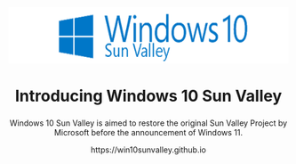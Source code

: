 <div align="center">
  <img height="100" src="https://raw.githubusercontent.com/win10sunvalley/.github/main/branding.png"  />
</div>

###

<h1 align="center">Introducing Windows 10 Sun Valley</h1>

###

<p align="center">Windows 10 Sun Valley is aimed to restore the original Sun Valley Project by Microsoft before the announcement of Windows 11.</p

###

<p align="center">https://win10sunvalley.github.io</p>

###
